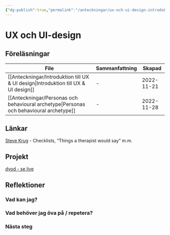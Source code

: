 ```yaml
---
{"dg-publish":true,"permalink":"/anteckningar/ux-och-ui-design-introduktion/"}
---
```



# UX och UI-design
## Föreläsningar
| File                                                                                       | Sammanfattning | Skapad     |
| ------------------------------------------------------------------------------------------ | -------------- | ---------- |
| [[Anteckningar/Introduktion till UX & UI design\|Introduktion till UX & UI design]]     | \-             | 2022-11-21 |
| [[Anteckningar/Personas och behavioural archetype\|Personas och behavioural archetype]] | \-             | 2022-11-28 |


## Länkar
[Steve Krug](https://sensible.com) - Checklists, “Things a therapist would say” m.m.

## Projekt
[dyod - se live](http://studentiths.se/marcus-oskarsson/hackaton/)

## Reflektioner
### Vad kan jag?
### Vad behöver jag öva på / repetera?
### Nästa steg